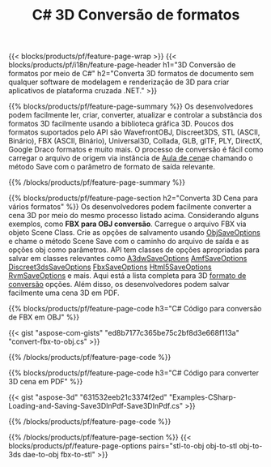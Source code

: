 ﻿---
title: C# 3D Conversão de formatos
url: /pt/net/conversion/
description: Converter formatos 3D 3ds 3mf amf ase att dae drc dxf fbx gltf jt obj ply rvm stl u3d usdz usd vrml x com poucas linhas de código C# via biblioteca .NET.
---
{{< blocks/products/pf/feature-page-wrap >}}
{{< blocks/products/pf/i18n/feature-page-header h1="3D Conversão de formatos por meio de C#" h2="Converta 3D formatos de documento sem qualquer software de modelagem e renderização de 3D para criar aplicativos de plataforma cruzada .NET." >}}

{{% blocks/products/pf/feature-page-summary %}}
Os desenvolvedores podem facilmente ler, criar, converter, atualizar e controlar a substância dos formatos 3D facilmente usando a biblioteca gráfica 3D. Poucos dos formatos suportados pelo API são WavefrontOBJ, Discreet3DS, STL (ASCII, Binário), FBX (ASCII, Binário), Universal3D, Collada, GLB, glTF, PLY, DirectX, Google Draco formatos e muito mais. O processo de conversão é fácil como carregar o arquivo de origem via instância de [Aula de cena](https://apireference.aspose.com/3d/net/aspose.threed/scene)e chamando o método Save com o parâmetro de formato de saída relevante.

{{% /blocks/products/pf/feature-page-summary %}}

{{% blocks/products/pf/feature-page-section h2="Converta 3D Cena para vários formatos" %}}
Os desenvolvedores podem facilmente converter a cena 3D por meio do mesmo processo listado acima. Considerando alguns exemplos, como **FBX para OBJ conversão**. Carregue o arquivo FBX via objeto Scene Class. Crie as opções de salvamento usando [ObjSaveOptions](https://apireference.aspose.com/3d/net/aspose.threed.formats/objsaveoptions) e chame o método Scene Save com o caminho do arquivo de saída e as opções obj como parâmetros. API tem classes de opções apropriadas para salvar em classes relevantes como [A3dwSaveOptions](https://apireference.aspose.com/3d/net/aspose.threed.formats/a3dwsaveoptions) [AmfSaveOptions](https://apireference.aspose.com/3d/net/aspose.threed.formats/amfsaveoptions) [Discreet3dsSaveOptions](https://apireference.aspose.com/3d/net/aspose.threed.formats/discreet3dssaveoptions) [FbxSaveOptions](https://apireference.aspose.com/3d/net/aspose.threed.formats/fbxsaveoptions) [Html5SaveOptions](https://apireference.aspose.com/3d/net/aspose.threed.formats/html5saveoptions) [RvmSaveOptions](https://apireference.aspose.com/3d/net/aspose.threed.formats/rvmsaveoptions) e mais. Aqui está a lista completa para 3D [formato de conversão](https://apireference.aspose.com/3d/net/aspose.threed.formats) opções. Além disso, os desenvolvedores podem salvar facilmente uma cena 3D em PDF.

{{% blocks/products/pf/feature-page-code h3="C# Código para conversão de FBX em OBJ" %}}

{{< gist "aspose-com-gists" "ed8b7177c365be75c2bf8d3e668f113a" "convert-fbx-to-obj.cs" >}}

{{% /blocks/products/pf/feature-page-code %}}

{{% blocks/products/pf/feature-page-code h3="C# Código para converter 3D cena em PDF" %}}

{{< gist "aspose-3d" "631532eeb21c3374f2ed" "Examples-CSharp-Loading-and-Saving-Save3DInPdf-Save3DInPdf.cs" >}}

{{% /blocks/products/pf/feature-page-code %}}


{{% /blocks/products/pf/feature-page-section %}}
{{< blocks/products/pf/feature-page-options pairs="stl-to-obj obj-to-stl obj-to-3ds dae-to-obj fbx-to-stl" >}}